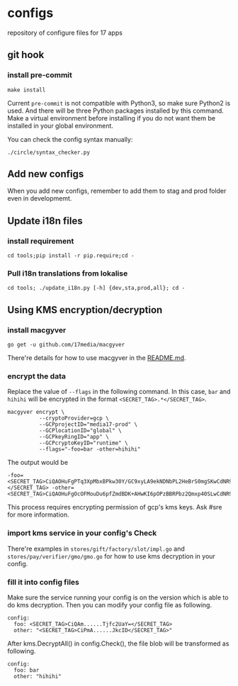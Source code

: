 # configs
repository of configure files for 17 apps

## git hook

### install pre-commit

```
make install
```

Current `pre-commit` is not compatible with Python3, so make sure Python2 is used. And there will be three Python packages installed by this command. Make a virtual environment before installing if you do not want them be installed in your global environment.

You can check the config syntax manually:

```
./circle/syntax_checker.py
```

## Add new configs

When you add new configs, remember to add them to stag and prod folder even in developmemt.

## Update i18n files

### install requirement
```
cd tools;pip install -r pip.require;cd -
```

### Pull i18n translations from lokalise

```
cd tools; ./update_i18n.py [-h] {dev,sta,prod,all}; cd -
```

## Using KMS encryption/decryption

### install macgyver
```
go get -u github.com/17media/macgyver
```
There're details for how to use macgyver in the [README.md](https://github.com/17media/macgyver).

### encrypt the data
Replace the value of `--flags` in the following command.
In this case, `bar` and `hihihi` will be encrypted in the format `<SECRET_TAG>.*</SECRET_TAG>`.
```
macgyver encrypt \
          --cryptoProvider=gcp \
          --GCPprojectID="media17-prod" \
          --GCPlocationID="global" \
          --GCPkeyRingID="app" \
          --GCPcryptoKeyID="runtime" \
          --flags="-foo=bar -other=hihihi"
```
The output would be
```
-foo=<SECRET_TAG>CiQAOHuFgPTq3XpMbxBPkw30Y/GC9xyLA9ekNDNbPL2HeBrS0mgSKwCdNR9AESxrBf/yEJHPd2DXFcPcueM6kfopCsnY8gPzSztRyheqYYE4np4=</SECRET_TAG> -other=<SECRET_TAG>CiQAOHuFgOcOFMouDu6pfZmdBDK+AHwKI6pOPzBBRPbz2Qmxp40SLwCdNR9APyF4WGPu1XuVpb/IEWCnAh5xj180VvK5nOEUPtXxgjAix3gVEiEBaLPZ</SECRET_TAG>
```
This process requires encrypting permission of gcp's kms keys. Ask #sre for more information.

### import kms service in your config's Check
There're examples in `stores/gift/factory/slot/impl.go` and `stores/pay/verifier/gmo/gmo.go`
for how to use kms decryption in your config.

### fill it into config files
Make sure the service running your config is on the version which is able to do kms decryption. 
Then you can modify your config file as following.
```
config:
  foo: <SECRET_TAG>CiQAm......Tjfc2UaY=</SECRET_TAG>
  other: "<SECRET_TAG>CiPmA......JkcID</SECRET_TAG>"
```
After kms.DecryptAll() in config.Check(), the file blob will be transformed as following.
```
config:
  foo: bar
  other: "hihihi"
```
